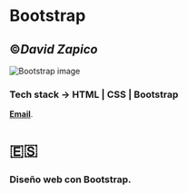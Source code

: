 # **Bootstrap**
##  :copyright:___David Zapico___

![Bootstrap image](https://s3-us-west-2.amazonaws.com/devcodepro/media/blog/que-es-bootstrap.png)

### Tech stack -> HTML | CSS | Bootstrap
**[Email](mailto:lab@davidzapico.com)**.

# :es:
### Diseño web con Bootstrap. 

